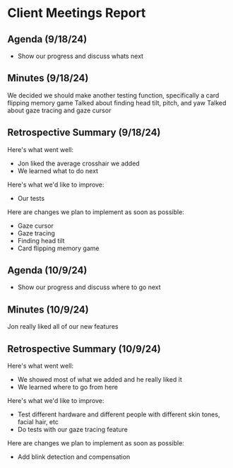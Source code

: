 # Client Meetings Report

## Agenda (9/18/24)
 * Show our progress and discuss whats next

## Minutes (9/18/24)
We decided we should make another testing function, specifically a card flipping memory game
Talked about finding head tilt, pitch, and yaw
Talked about gaze tracing and gaze cursor

## Retrospective Summary (9/18/24)
Here's what went well:
  * Jon liked the average crosshair we added
  * We learned what to do next

Here's what we'd like to improve:
   * Our tests
  
Here are changes we plan to implement as soon as possible:
   * Gaze cursor
   * Gaze tracing
   * Finding head tilt
   * Card flipping memory game

## Agenda (10/9/24)
 * Show our progress and discuss where to go next

## Minutes (10/9/24)
Jon really liked all of our new features

## Retrospective Summary (10/9/24)
Here's what went well:
  * We showed most of what we added and he really liked it
  * We learned where to go from here

Here's what we'd like to improve:
   * Test different hardware and different people with different skin tones, facial hair, etc
   * Do tests with our gaze tracing feature
  
Here are changes we plan to implement as soon as possible:
   * Add blink detection and compensation